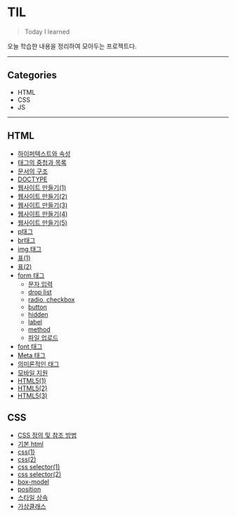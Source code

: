 # TIL

> Today I learned

오늘 학습한 내용을 정리하여 모아두는 프로젝트다.

<hr/>

## Categories

- HTML
- CSS
- JS

<hr/>

## HTML
- [하이퍼텍스트와 속성](./HTML/hypertext.html)
- [태그의 중첩과 목록](./HTML/list.html)
- [문서의 구조](./HTML/structure.html)
- [DOCTYPE](./HTML/doctype.html)
- [웹사이트 만들기(1)](./HTML/index.html)
- [웹사이트 만들기(2)](./HTML/1.html)
- [웹사이트 만들기(3)](./HTML/2.html)
- [웹사이트 만들기(4)](./HTML/3.html)
- [웹사이트 만들기(5)](./HTML/4.html)
- [p태그](./HTML/p.html)
- [br태그](./HTML/br.html)
- [img 태그](./HTML/img.html)
- [표(1)](./HTML/table.html)
- [표(2)](./HTML/table2.html)
- [form 태그](./HTML/form.html)
  * [문자 입력](./HTML/form_text.html)
  * [drop list](./HTML/form_choice.html)
  * [radio, checkbox](./HTML/form_choice2.html)
  * [button](./HTML/form_button.html)
  * [hidden](./HTML/form_hidden.html)
  * [label](./HTML/form_lable.html)
  * [method](./HTML/form_method.html)
  * [파일 업로드](./HTML/form_upload.html)
- [font 태그](./HTML/font.html)
- [Meta 태그](./HTML/meta.html)
- [의미론적인 태그](./HTML/semantic.html)
- [모바일 지원](./HTML/mobile.html)
- [HTML5(1)](./HTML/html5_form.html)
- [HTML5(2)](./HTML/html5_form2.html)
- [HTML5(3)](./HTML/html5_form3.html) 


## CSS

- [CSS 정의 및 참조 방법](./CSS/css.md)
- [기본 html](./CSS/helloworld.html)
- [css(1)](./CSS/html_css_1.html)
- [css(2)](./CSS/html_css_2.html)
- [css selector(1)](./CSS/html_css_selectors_id.html)
- [css selector(2)](./CSS/html_css_selectors_pc.html)
- [box-model](./CSS/box-modeandposition.md)
- [position](./CSS/box-modeandposition.md)
- [스타일 상속](./CSS/style-inheritance\and\pseudo-class.md)
- [가상클래스](./CSS/style-inheritance\and\pseudo-class.md)




























